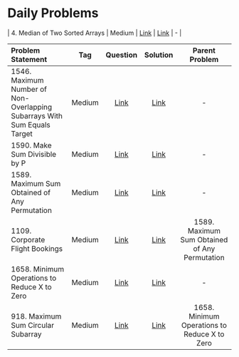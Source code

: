 # Daily Problems

| 4. Median of Two Sorted Arrays | Medium  | [Link]() | [Link]() | - |


| Problem Statement                                          | Tag   |  Question  | Solution  | Parent Problem        |
| :------------------------------------------------------    | :---: | :-------:  | :-------: | :----------------:    |
| 1546. Maximum Number of Non-Overlapping Subarrays With Sum Equals Target | Medium  | [Link](https://leetcode.com/problems/maximum-number-of-non-overlapping-subarrays-with-sum-equals-target/) | [Link](https://github.com/aatman-24/DSA/blob/main/LeetCode/Medium/1546.%20Maximum%20Number%20of%20Non-Overlapping%20Subarrays%20With%20Sum%20Equals%20Target.cpp) | - |
| 1590. Make Sum Divisible by P | Medium  | [Link](https://leetcode.com/problems/make-sum-divisible-by-p/) | [Link](https://github.com/aatman-24/DSA/blob/main/LeetCode/Medium/1590.%20Make%20Sum%20Divisible%20by%20P.cpp) | - |
| 1589. Maximum Sum Obtained of Any Permutation | Medium  | [Link](https://leetcode.com/problems/maximum-sum-obtained-of-any-permutation/) | [Link](https://github.com/aatman-24/DSA/blob/main/LeetCode/Medium/1589.%20Maximum%20Sum%20Obtained%20of%20Any%20Permutation.cpp) | - |
| 1109. Corporate Flight Bookings | Medium  | [Link](https://leetcode.com/problems/corporate-flight-bookings/) | [Link](https://github.com/aatman-24/DSA/blob/main/LeetCode/Medium/1109.%20Corporate%20Flight%20Bookings.cpp) | 1589. Maximum Sum Obtained of Any Permutation |
| 1658. Minimum Operations to Reduce X to Zero | Medium  | [Link](https://leetcode.com/problems/minimum-operations-to-reduce-x-to-zero/) | [Link](https://github.com/aatman-24/DSA/blob/main/LeetCode/Medium/1658.%20Minimum%20Operations%20to%20Reduce%20X%20to%20Zero.cpp) | - |
| 918. Maximum Sum Circular Subarray | Medium  | [Link](https://leetcode.com/problems/maximum-sum-circular-subarr) | [Link](https://github.com/aatman-24/DSA/blob/main/LeetCode/Medium/918.%20Maximum%20Sum%20Circular%20Subarray.cpp) | 1658. Minimum Operations to Reduce X to Zero |
